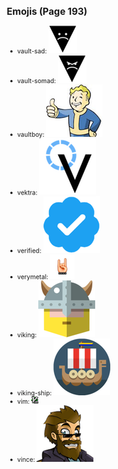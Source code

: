 
## Emojis (Page 193)

* vault-sad: ![vault-sad](output/vault-sad.png)
* vault-somad: ![vault-somad](output/vault-somad.png)
* vaultboy: ![vaultboy](output/vaultboy.jpg)
* vektra: ![vektra](output/vektra.png)
* verified: ![verified](output/verified.png)
* verymetal: ![verymetal](output/verymetal.gif)
* viking: ![viking](output/viking.png)
* viking-ship: ![viking-ship](output/viking-ship.png)
* vim: ![vim](output/vim.gif)
* vince: ![vince](output/vince.png)
